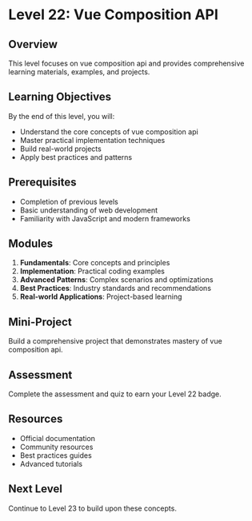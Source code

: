 # Level 22: Vue Composition API

## Overview
This level focuses on vue composition api and provides comprehensive learning materials, examples, and projects.

## Learning Objectives
By the end of this level, you will:
- Understand the core concepts of vue composition api
- Master practical implementation techniques
- Build real-world projects
- Apply best practices and patterns

## Prerequisites
- Completion of previous levels
- Basic understanding of web development
- Familiarity with JavaScript and modern frameworks

## Modules
1. **Fundamentals**: Core concepts and principles
2. **Implementation**: Practical coding examples
3. **Advanced Patterns**: Complex scenarios and optimizations
4. **Best Practices**: Industry standards and recommendations
5. **Real-world Applications**: Project-based learning

## Mini-Project
Build a comprehensive project that demonstrates mastery of vue composition api.

## Assessment
Complete the assessment and quiz to earn your Level 22 badge.

## Resources
- Official documentation
- Community resources
- Best practices guides
- Advanced tutorials

## Next Level
Continue to Level 23 to build upon these concepts.
